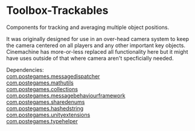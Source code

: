 # Toolbox-Trackables
Components for tracking and averaging multiple object positions.

It was originally designed for use in an over-head camera system to keep the camera centered on all players and any other important key objects. Cinemachine has more-or-less replaced all functionality here but it might have uses outside of that where camera aren't specficially needed.

Dependencies:  
[com.postegames.messagedispatcher](https://github.com/Slugronaut/Toolbox-MessageDispatch)  
[com.postegames.mathutils](https://github.com/Slugronaut/Toolbox-MathUtils)  
[com.postegames.collections](https://github.com/Slugronaut/Toolbox-Collections)  
[com.postegames.messagebehaviourframework](https://github.com/Slugronaut/Toolbox-MessageBehaviourFramework)  
[com.postegames.sharedenums](https://github.com/Slugronaut/Toolbox-SharedEnums)  
[com.postegames.hashedstring](https://github.com/Slugronaut/Toolbox-HashedString)  
[com.postegames.unityextensions](https://github.com/Slugronaut/Toolbox-UnityExtensions)  
[com.postegames.typehelper](https://github.com/Slugronaut/Toolbox-TypeHelper)  
